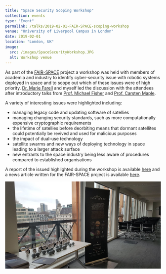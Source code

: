 ```yaml
---
title: "Space Security Scoping Workshop"
collection: events
type: "Event"
permalink: /talks/2019-02-01-FAIR-SPACE-scoping-workshop
venue: "University of Liverpool Campus in London"
date: 2019-02-01
location: "London, UK"
image:
  src: /images/SpaceSecurityWorkshop.JPG
  alt: Workshop venue
---
```


As part of the [FAIR-SPACE](/projects/project-4-FAIR-SPACE) project a workshop was held with members of academia and industry to identify cyber-security issue with robotic systems deployed in space and to scope out which of these issues were of high priority. [Dr. Marie Farell](https://www.research.manchester.ac.uk/portal/marie.farrell.html) and myself led the discussion with the attendees after introductory talks from [Prof. Michael Fisher](https://www.research.manchester.ac.uk/portal/michael.fisher.html) and [Prof. Carsten Maple](https://warwick.ac.uk/fac/sci/wmg/people/profile/?wmgid=1102).

<!-- readmore -->

A variety of interesting issues were highlighted including:
 * managing legacy code and updating software of satellies
 * managing changing security standards, such as more computationally expensive cryptographic requirements
 * the lifetime of satellies before deorbiting means that dormant satellites could potentially be revived and used for malicious purposes
 * the impact of dual-use technology
 * satellite swarms and new ways of deploying technology in space leading to a larger attack surface
 * new entrants to the space industry being less aware of procedures compared to established organisations

A report of the issued highlighted during the workshop is available [here](https://static1.squarespace.com/static/5a6a02b0f6576ed25151ecfa/t/5c9ded139140b781bedc609a/1553853733673/WORKSHOP+REPORT_SPACE+SECURITY+SCOPING+February+2019.pdf) and a news article written for the FAIR-SPACE project is available [here](https://www.fairspacehub.org/news/2019/1/23/space-security-scoping-workshop).

![Workshop Venue](/images/SpaceSecurityWorkshop.JPG)
